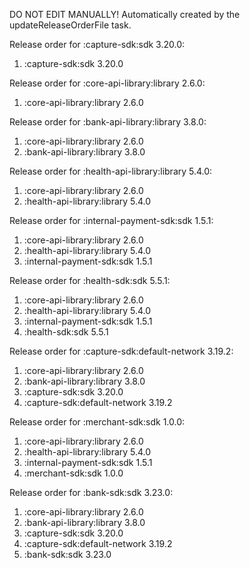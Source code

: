 DO NOT EDIT MANUALLY!
Automatically created by the updateReleaseOrderFile task.

Release order for :capture-sdk:sdk 3.20.0:
 1. :capture-sdk:sdk 3.20.0

Release order for :core-api-library:library 2.6.0:
 1. :core-api-library:library 2.6.0

Release order for :bank-api-library:library 3.8.0:
 1. :core-api-library:library 2.6.0
 2. :bank-api-library:library 3.8.0

Release order for :health-api-library:library 5.4.0:
 1. :core-api-library:library 2.6.0
 2. :health-api-library:library 5.4.0

Release order for :internal-payment-sdk:sdk 1.5.1:
 1. :core-api-library:library 2.6.0
 2. :health-api-library:library 5.4.0
 3. :internal-payment-sdk:sdk 1.5.1

Release order for :health-sdk:sdk 5.5.1:
 1. :core-api-library:library 2.6.0
 2. :health-api-library:library 5.4.0
 3. :internal-payment-sdk:sdk 1.5.1
 4. :health-sdk:sdk 5.5.1

Release order for :capture-sdk:default-network 3.19.2:
 1. :core-api-library:library 2.6.0
 2. :bank-api-library:library 3.8.0
 3. :capture-sdk:sdk 3.20.0
 4. :capture-sdk:default-network 3.19.2

Release order for :merchant-sdk:sdk 1.0.0:
 1. :core-api-library:library 2.6.0
 2. :health-api-library:library 5.4.0
 3. :internal-payment-sdk:sdk 1.5.1
 4. :merchant-sdk:sdk 1.0.0

Release order for :bank-sdk:sdk 3.23.0:
 1. :core-api-library:library 2.6.0
 2. :bank-api-library:library 3.8.0
 3. :capture-sdk:sdk 3.20.0
 4. :capture-sdk:default-network 3.19.2
 5. :bank-sdk:sdk 3.23.0

